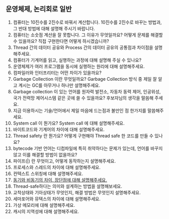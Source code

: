 ## 운영체제, 논리회로 일반

1. 컴퓨터는 10진수를 2진수로 바꿔서 계산합니다. 10진수를 2진수로 바꾸는 방법과, 그 반대 방법에 대해 설명해 주시기 바랍니다.
2. 컴퓨터는 소숫점 계산을 잘 못합니다. 그 이유가 무엇일까요? 어떻게 문제를 해결할 수 있을까요? 직접 구현한다면 어떻게 하시겠습니까?
3. Thread 간의 데이터 공유와 Process 간의 데이터 공유의 공통점과 차이점을 설명해주세요.
4. 컴퓨터가 기계어를 읽고, 실행하는 과정에 대해 설명해 주실 수 있나요?
5. 운영체제가 여러 프로그램을 동시에 실행하는 원리에 대해 설명해주세요.
6. 컴파일러와 인터프리터는 어떤 차이가 있을까요?
7. Garbage Collection 이란 무엇일까요? Garbage Collection 방식 중 제일 잘 알고 계시는 GC를 아무거나 하나만 설명해주세요.
8. Garbage collection 이 있는 언어를 원자력 발전소, 자동차 동력 제어, 인공위성, 국가 전력망 제어시스템 같은 곳에 쓸 수 있을까요? 후보자님의 생각을 말씀해 주세요.
9. 지금 이용하시는 기술/언어에서 제일 마음에 드는점과 불만인 점 한가지를 말씀해주세요.
10. System call 이 뭔가요? System call 에 대해 설명해주세요.
11. 바이트코드와 기계어의 차이에 대해 설명해주세요.
12. Thread safety 란 뭔가요? 어떻게 구현해야 Thread safe 한 코드를 만들 수 있나요?
13. bytecode 기반 언어는 디컴파일에 특히 취약하다는 문제가 있는데, 언어를 바꾸지 않고 이를 해결할 방법이 없을까요?
14. 파이프(|) 란 무엇이고, 어떻게 동작하는지 설명해주세요.
15. 프로세스와 스레드의 차이에 대해 설명해주세요.
16. 컨텍스트 스위칭에 대해 설명해주세요.
17. [동기와 비동기의 차이, 장단점에 대해 설명해주세요.](17.md)
18. Thread-safe하다는 의미와 설계하는 방법을 설명해보세요.
19. 교착상태와 기아상태가 무엇인지, 해결 방법은 무엇인지 설명해주세요.
20. 세마포어와 뮤텍스의 차이에 대해 설명해주세요.
21. 가상 메모리에 대해 설명해주세요.
22. 캐시의 지역성에 대해 설명해주세요.
